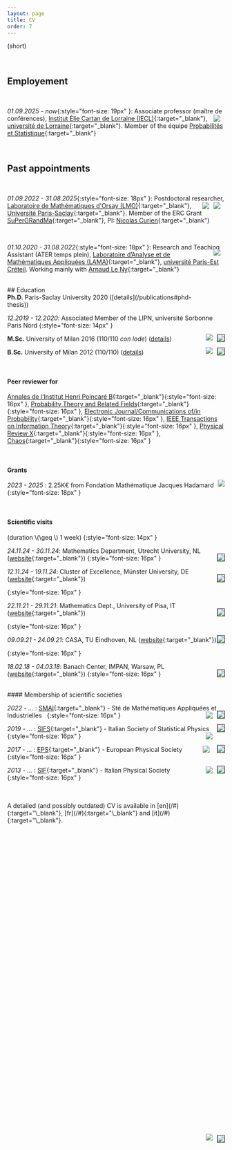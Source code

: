 ```yaml
---
layout: page
title: CV
order: 7
---
```

<!--- TOC
{:toc}-->

<!--
<img style="max-height:125px; position: relative; float:right; top: 50%; border:solid 0.05em;transform: translateY(-60%); margin-left:15px !important; border-radius: 50%;" src="../assets/dachille2.jpeg">
-->
(short)


<br/>

<!-- To uncomment and sanitize after September, hopefully -->


## Employement

<br/>

_01.09.2025 - now_{:style="font-size: 19px" }: Associate professor (maître de conférences), <a href="https://iecl.univ-lorraine.fr/home/" target="\_blank"> <img style="max-height:70px; position: relative; float:right; top: 50%; margin:0px !important; border-radius: 0px; padding-right:10px;" src="../assets/logo-iecl.png"></a> [Institut Élie Cartan de Lorraine (IECL)](https://iecl.univ-lorraine.fr/home/){:target="\_blank"},
[université de Lorraine](https://www.univ-lorraine.fr/en/univ-lorraine/){:target="\_blank"}. Member of the équipe [Probabilités et Statistique](https://iecl.univ-lorraine.fr/recherche/probabilites-et-statistique/probabilites-et-statistiques-presentation/){:target="\_blank"}


<!--
<br/>

_01.09.2022 - 31.08.2025_: <a href="https://www.imo.universite-paris-saclay.fr/~nicolas.curien/ERC.html" target="\_blank"> <img style="max-height:80px; position: relative; float:right; top: 50%; margin:0px !important; border-radius: 0px; padding-right:10px;" src="../assets/ERC_logo.png"></a><a href="https://www.imo.universite-paris-saclay.fr/fr/" target="\_blank"> <img style="max-height:80px; position: relative; float:right; top: 50%; margin:0px !important; border-radius: 0px; padding-right:10px;" src="../assets/Orsay_Math_RVB.png"></a> Postdoctoral researcher, [Laboratoire de Mathématiques d'Orsay (LMO)](https://www.imo.universite-paris-saclay.fr/fr/){:target="\_blank"}, [Université Paris-Saclay](https://www.universite-paris-saclay.fr/){:target="\_blank"}. Member of the ERC Grant [SuPerGRandMa](https://www.imo.universite-paris-saclay.fr/fr/){:target="\_blank"}, PI: Nicolas Curien

<br/>

_01.09.2022 - current_: <a href="https://www.imo.universite-paris-saclay.fr/fr/" target="\_blank"> <img style="max-height:80px; position: relative; float:right; top: 50%; margin:0px !important; border-radius: 0px; padding-right:10px;" src="../assets/Orsay_Math_RVB.png"></a> Postdoctoral researcher at [Laboratoire de Mathématiques d'Orsay (LMO)](https://www.imo.universite-paris-saclay.fr/fr/){:target="\_blank"}, [université Paris-Saclay](https://www.universite-paris-saclay.fr/){:target="\_blank"}


<br/>
-->
<br/>

## Past appointments

<br/>

_01.09.2022 - 31.08.2025_{:style="font-size: 18px" }: Postdoctoral researcher, <a href="https://www.imo.universite-paris-saclay.fr/~nicolas.curien/ERC.html" target="\_blank"> <img style="max-height:70px; position: relative; float:right; top: 50%; margin:0px !important; border-radius: 0px; padding-right:10px;" src="../assets/ERC_logo.png"></a><a href="https://www.imo.universite-paris-saclay.fr/fr/" target="\_blank"> <img style="max-height:70px; position: relative; float:right; top: 50%; margin:0px !important; border-radius: 0px; padding-right:10px;" src="../assets/Orsay_Math_RVB.png"></a>[Laboratoire de Mathématiques d'Orsay (LMO)](https://www.imo.universite-paris-saclay.fr/fr/){:target="\_blank"}, [Université Paris-Saclay](https://www.universite-paris-saclay.fr/){:target="\_blank"}. Member of the ERC Grant [SuPerGRandMa](https://www.imo.universite-paris-saclay.fr/fr/){:target="\_blank"}, PI: [Nicolas Curien](https://www.imo.universite-paris-saclay.fr/~nicolas.curien/){:target="\_blank"}

<br/>

_01.10.2020 - 31.08.2022_{:style="font-size: 18px" }: Research and Teaching Assistant (ATER temps plein), <a href="https://www.u-pec.fr/" target="\_blank"> <img style="max-height:75px; position: relative; float:right; top: 50%; transform: translateY(-30%); margin:0px !important; border-radius: 0px; padding-right:10px;" src="../assets/LAMAweb.png"></a> [Laboratoire d’Analyse et de Mathématiques Appliquées (LAMA)](https://lama.u-pem.fr/){:target="\_blank"}, <a href="https://www.u-pec.fr/" target="\_blank">université Paris-Est Créteil</a>. Working mainly with [Arnaud Le Ny](https://perso.math.u-pem.fr/leny.arnaud/){:target="\_blank"}


<br/>
## Education
<br/>
<img style="max-height:30px; position: relative; float:right; top: 50%; transform: translateY(-10%); margin:0px; border-radius: 0px;border: solid .05em;" src="../assets/flag_FR.png"/><a href="https://www.universite-paris-saclay.fr/" target="_blank"> <img style="max-height:40px; position: relative; float:right; top: 50%; transform: translateY(-30%); margin:0px !important; border-radius: 0px; padding-right:10px;" src="../assets/logoupsaclay.png"></a><b>Ph.D.</b> Paris-Saclay University 2020  ([details](/publications#phd-thesis))<!--a href="https://www.universite-paris-saclay.fr/" target="\_blank"> <img style="max-height:50px;float:left;padding:10px;" src="../assets/logoupsaclay.png"></a></span-->

_12.2019 - 12.2020_: Associated Member of the LIPN, université Sorbonne Paris Nord
{:style="font-size: 14px" }

<img style="max-height:30px; position: relative; float:right; top: 40%; transform: translateY(-10%); margin:0px; border-radius: 0px;border: solid .05em;" src="../assets/flag_IT.png"/><a href="https://www.unimi.it/en" target="\_blank"> <img style="max-height:40px; position: relative; float:right; top: 50%; transform: translateY(-20%); margin:0px !important; border-radius: 0px; padding-right:10px;" src="../assets/unimi_logo_header_nero.png"></a>**M.Sc.** University of Milan 2016 (110/110 _con lode_) ([details](/publications#msc-thesis))

<img style="max-height:30px; position: relative; float:right; top: 40%; transform: translateY(-10%); margin:0px; border-radius: 0px;border: solid .05em;" src="../assets/flag_IT.png"/><a href="https://www.unimi.it/en" target="_blank"> <img style="max-height:40px; position: relative; float:right; top: 50%; transform: translateY(-20%); margin:0px !important; border-radius: 0px; padding-right:10px;" src="../assets/unimi_logo_header_nero.png"></a>**B.Sc.** University of Milan 2012 (110/110) ([details](/publications#bsc-thesis))


<br/>

#### Peer reviewer for

[Annales de l’Institut Henri Poincaré B](https://imstat.org/journals-and-publications/annales-de-linstitut-henri-poincare/){:target="\_blank"}{:style="font-size: 16px" }, [Probability Theory and Related Fields](https://www.springer.com/journal/440){:target="\_blank"}{:style="font-size: 16px" }, [Electronic Journal/Communications of/in Probability](https://imstat.org/journals-and-publications/electronic-journal-of-probability/){:target="\_blank"}{:style="font-size: 16px" }, [IEEE Transactions on Information Theory](https://ieeexplore.ieee.org/xpl/RecentIssue.jsp?punumber=18){:target="\_blank"}{:style="font-size: 16px" }, [Physical Review X](https://journals.aps.org/prx/){:target="\_blank"}{:style="font-size: 16px" }, [Chaos](https://aip.scitation.org/journal/cha){:target="\_blank"}{:style="font-size: 16px" }

<br/>


#### Grants

_2023 - 2025_ : 2.25K€ from Fondation Mathématique Jacques Hadamard <a href="https://fondation-hadamard.fr/en/" target="_blank"><img style="max-height:60px; position: relative; float:right; margin:0px; border-radius: 0px; padding-right:0px; transform: translateY(-25%);" src="../assets/FMJH_h.png"></a>
{:style="font-size: 18px" }



<br/>

#### Scientific visits
(duration \\(\geq \\) 1 week)
{:style="font-size: 14px" }

_24.11.24 - 30.11.24_: Mathematics Department, Utrecht University, NL
 ([website](#){:target="\_blank"}) <img style="max-height:30px; position: relative; float:right; top: 30%; transform: translateY(-10%); margin:0px; border-radius: 0px;border: solid .05em;" src="../assets/flag_NL.png"/><!--img style="max-height:30px; position: relative; float:right; top: 50%; border: solid .05em; border-radius: 0px;" src="../assets/flag_NL.png"/> &nbsp; <a href="https://casa.win.tue.nl/" target="_blank"> <img style="max-height:60px; position: relative; float:right; margin:0px; border-radius: 0px; padding-right:10px; transform: translateY(-25%);" src="../assets/casa_logo.png"></a-->
{:style="font-size: 16px" }

 _12.11.24 - 19.11.24_: Cluster of Excellence, Münster University, DE
  ([website](#){:target="\_blank"})
<img style="max-height:28px; position: relative; float:right; top: 30%; transform: translateY(-10%); margin:0px; border-radius: 0px;border: solid .05em;" src="../assets/flag_DE.png"/>
  <!--img style="max-height:30px; position: relative; float:right; top: 50%; border: solid .05em; border-radius: 0px;" src="../assets/flag_NL.png"/> &nbsp; <a href="https://casa.win.tue.nl/" target="_blank"> <img style="max-height:60px; position: relative; float:right; margin:0px; border-radius: 0px; padding-right:10px; transform: translateY(-25%);" src="../assets/casa_logo.png"></a-->
{:style="font-size: 16px" }

_22.11.21 - 29.11.21_: Mathematics Dept., University of Pisa, IT
 ([website](#){:target="\_blank"})
<img style="max-height:30px; position: relative; float:right; top: 30%; transform: translateY(-10%); margin:0px; border-radius: 0px;border: solid .05em;" src="../assets/flag_IT.png"/>
 <!--img style="max-height:30px; position: relative; float:right; top: 50%; border: solid .05em; border-radius: 0px;" src="../assets/flag_NL.png"/> &nbsp; <a href="https://casa.win.tue.nl/" target="_blank"><!--img style="max-height:30px; position: relative; float:right; top: 50%; border: solid .05em; border-radius: 0px;" src="../assets/flag_IT.png"/> &nbsp; <a href="https://www.dm.unipi.it/webnew/en/info/introduction" target="_blank"> <img style="max-height:30px; position: relative; float:right; top: 50%; margin:0px; border-radius: 0px; padding-right:5px;" src="../assets/logo_Pisa.png"></a-->
 {:style="font-size: 16px" }

_09.09.21 - 24.09.21_: CASA, TU Eindhoven, NL
 ([website](https://casa.win.tue.nl/event/matteo-dachille-universite-paris-est-creteil/){:target="\_blank"})
<img style="max-height:30px; position: relative; float:right; top: 30%; transform: translateY(-10%); margin:0px; border-radius: 0px;border: solid .05em;" src="../assets/flag_NL.png"/>
 <!--img style="max-height:30px; position: relative; float:right; top: 50%; border: solid .05em; border-radius: 0px;" src="../assets/flag_NL.png"/> &nbsp; <a href="https://casa.win.tue.nl/" target="_blank"> <img style="max-height:30px; position: relative; float:right; top: 50%; margin:0px; border-radius: 0px; padding-right:5px;" src="../assets/casa_logo.png"></a-->
 {:style="font-size: 16px" }

_18.02.18 - 04.03.18_: Banach Center, IMPAN, Warsaw, PL
 ([website](https://www.mimuw.edu.pl/~miekisz/index.php?st=4){:target="\_blank"})
 <img style="max-height:28px; position: relative; float:right; top: 30%; transform: translateY(-10%); margin:0px; border-radius: 0px;border: solid .05em;" src="../assets/flag_PL.png"/> <!--img style="max-height:30px; position: relative; float:right; top: 50%; border: solid .05em; border-radius: 0px;" src="../assets/flag_PL.png"/> &nbsp; <a href="https://www.impan.pl/en/activities/banach-center" target="_blank"> <img style="max-height:30px; position: relative; float:right; top: 50%; margin:0px; border-radius: 0px; padding-right:0px;" src="../assets/impan_notext.gif"></a-->
{:style="font-size: 16px" }


<br/>
#### Membership of scientific societies

_2022 - ..._ : [SMAI](http://smai.emath.fr/){:target="\_blank"} - Sté de Mathématiques Appliquées et Industrielles <img style="max-height:30px; position: relative; float:right; top: 30%; transform: translateY(-10%); margin:0px; border-radius: 0px;border: solid .05em;" src="../assets/flag_FR.png"/>&nbsp; <a href="http://smai.emath.fr/" target="_blank"> <img style="max-height:30px; position: relative; float:right; top: 50%; margin:0px; border-radius: 0px; padding-right:10px;" src="../assets/SMAI_logo.jpeg"></a>
 {:style="font-size: 16px" }



 _2019 - ..._ : [SIFS](https://www.fisicastatistica.org/home){:target="\_blank"} - Italian Society of Statistical Physics <img style="max-height:30px; position: relative; float:right; top: 30%; transform: translateY(-10%); margin:0px; border-radius: 0px;border: solid .05em;" src="../assets/flag_IT.png"/>&nbsp; <a href="https://www.fisicastatistica.org/home" target="_blank"> <img style="max-height:30px; position: relative; float:right; top: 50%; margin:0px; border-radius: 0px; padding-right:10px;" src="../assets/logo_SIFS.png"></a>
  {:style="font-size: 16px" }

 _2017 - ..._ : [EPS](https://www.eps.org/){:target="\_blank"} - European Physical Society <img style="max-height:30px; position: relative; float:right; top: 30%; transform: translateY(-10%); margin:0px; border-radius: 0px;border: solid .05em;" src="../assets/flag_EU.png"/>&nbsp; <a href="https://www.eps.org/" target="_blank"> <img style="max-height:30px; position: relative; float:right; top: 50%; margin:0px; border-radius: 0px; padding-right:17px;" src="../assets/logo_EPS.png"></a>
  {:style="font-size: 16px" }

 _2013 - ..._ : [SIF](https://www.sif.it){:target="\_blank"} - Italian Physical Society <img style="max-height:30px; position: relative; float:right; top: 30%; transform: translateY(-10%); margin:0px; border-radius: 0px;border: solid .05em;" src="../assets/flag_IT.png"/>&nbsp; <a href="https://en.sif.it/" target="_blank"> <img style="max-height:30px; position: relative; float:right; top: 50%; margin:0px; border-radius: 0px; padding-right:10px;" src="../assets/logo_SIF.png"></a>
  {:style="font-size: 16px" }



<br/>
<br/>
A detailed (and possibly outdated) CV is available in [en](/#){:target="\_blank"}, [fr](/#){:target="\_blank"} and [it](/#){:target="\_blank"}.

<!--{{  site.baseurl }}downloads/[namefile] -->
